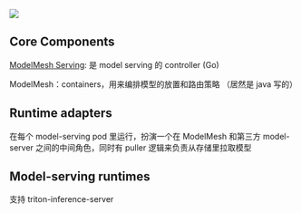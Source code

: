 
![](.imgs/model-mesh-and-kserve-arch.png)

## Core Components
[ModelMesh Serving](https://github.com/kserve/modelmesh-serving): 是 model serving 的 controller (Go)

ModelMesh：containers，用来编排模型的放置和路由策略 （居然是 java 写的）

## Runtime adapters
在每个 model-serving pod 里运行，扮演一个在 ModelMesh 和第三方 model-server 之间的中间角色，同时有 puller 逻辑来负责从存储里拉取模型

## Model-serving runtimes
支持 triton-inference-server
